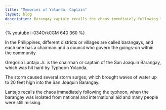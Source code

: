 ```yaml
---
title: "Memories of Yolanda: Captain"
layout: blog
description: Barangay captain recalls the chaos immediately following the typhoon, when the barangay was isolated from national and international aid and many people were still missing.
---
```

{% youtube i-034Ork0GM 640 360 %}

In the Philippines, different districts or villages are called barangays, and each one has a chairman and a council who govern the goings-on within the community. 

Gregorio Lantajo Jr. is the chairman or captain of the San Joaquin Barangay, which was hit hard by Typhoon Yolanda. 

The storm caused several storm surges, which brought waves of water up to 20 feet high into the San Joaquin Barangay. 

Lantajo recalls the chaos immediately following the typhoon, when the barangay was isolated from national and international aid and many people were still missing.  
